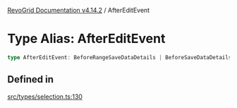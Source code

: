 [RevoGrid Documentation v4.14.2](README.md) / AfterEditEvent

# Type Alias: AfterEditEvent

```ts
type AfterEditEvent: BeforeRangeSaveDataDetails | BeforeSaveDataDetails;
```

## Defined in

[src/types/selection.ts:130](https://github.com/revolist/revogrid/blob/29f379095274a66a187c28b49fe0e1fb4170d3ea/src/types/selection.ts#L130)
